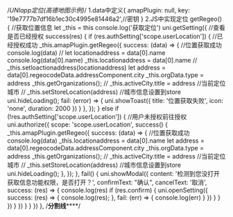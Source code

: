 /*UNIapp定位(高德地图示例)*/
1.data中定义{
    amapPlugin: null,
    key: '19e7777b7df16b1ec30c4995e81446a2',//密钥
}
2.JS中实现定位
getRegeo() { //获取位置信息
				let _this = this
				console.log('获取定位')
				uni.getSetting({ //查看是否已经授权
					success(res) {
						if (res.authSetting['scope.userLocation']) { //已经授权成功
							_this.amapPlugin.getRegeo({
								success: (data) => { //位置获取成功
									console.log(data)
									// let locationaddress = data[0].name
									console.log(data[0].name)
									_this.locationaddress = data[0].name
									// _this.setloactionaddress(locationaddress)
									let address = data[0].regeocodeData.addressComponent.city
									_this.orgData.type = address
									_this.getOrganizations();
									// _this.activeCity.title = address //当前定位城市
									// _this.setStoreLocation(address) //城市信息设置到store
									uni.hideLoading();
									fail: (error) => {
										uni.showToast({
											title: '位置获取失败',
											icon: 'none',
											duration: 2000
										})
									}
								},
							});
						} else if (!res.authSetting['scope.userLocation']) { //用户未授权前往授权
							uni.authorize({
								scope: 'scope.userLocation',
								success() {
									_this.amapPlugin.getRegeo({
										success: (data) => { //位置获取成功
											console.log(data)
											_this.locationaddress = data[0].name
											let address = data[0].regeocodeData.addressComponent.city
											_this.orgData.type = address
											_this.getOrganizations();
											// _this.activeCity.title = address //当前定位城市
											// _this.setStoreLocation(address) //城市信息设置到store
											uni.hideLoading();
										},
									});
								},
								fail() {
									uni.showModal({
										content: '检测到您没打开获取信息功能权限，是否打开？',
										confirmText: "确认",
										cancelText: '取消',
										success: (res) => {
											console.log(res)
											if (res.confirm) {
												uni.openSetting({
													success: (res) => {
														console.log(res);
													},
													fail: (err) => {
														console.log(err)
													}
												})
											}
										}
									})
								}
							})
						}
					}
				})
			},
/******************************分割线**********************************/

